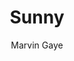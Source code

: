 ---
layout: post
title: Sunny
author: Marvin Gaye
language: "Français"
image:
  artist: marvin-gaye.png
---